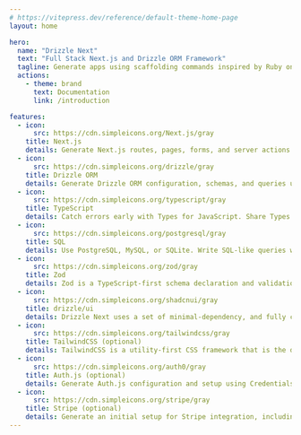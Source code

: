 ```yaml
---
# https://vitepress.dev/reference/default-theme-home-page
layout: home

hero:
  name: "Drizzle Next"
  text: "Full Stack Next.js and Drizzle ORM Framework"
  tagline: Generate apps using scaffolding commands inspired by Ruby on Rails and shadcn/ui
  actions:
    - theme: brand
      text: Documentation
      link: /introduction

features:
  - icon:
      src: https://cdn.simpleicons.org/Next.js/gray
    title: Next.js
    details: Generate Next.js routes, pages, forms, and server actions with CLI scaffolding automations.
  - icon:
      src: https://cdn.simpleicons.org/drizzle/gray
    title: Drizzle ORM
    details: Generate Drizzle ORM configuration, schemas, and queries using the CLI.
  - icon:
      src: https://cdn.simpleicons.org/typescript/gray
    title: TypeScript
    details: Catch errors early with Types for JavaScript. Share Types between the front end and back end for full stack type safety.
  - icon:
      src: https://cdn.simpleicons.org/postgresql/gray
    title: SQL
    details: Use PostgreSQL, MySQL, or SQLite. Write SQL-like queries with Drizzle ORM. Generate plain SQL migrations with Drizzle Kit.
  - icon:
      src: https://cdn.simpleicons.org/zod/gray
    title: Zod
    details: Zod is a TypeScript-first schema declaration and validation library. Generated server actions will have customizable zod data validations.
  - icon:
      src: https://cdn.simpleicons.org/shadcnui/gray
    title: drizzle/ui
    details: Drizzle Next uses a set of minimal-dependency, and fully customizable, UI components (inspired by shadcn) that are copied into your project.
  - icon:
      src: https://cdn.simpleicons.org/tailwindcss/gray
    title: TailwindCSS (optional)
    details: TailwindCSS is a utility-first CSS framework that is the default of Next.js. You can opt out of TailwindCSS if you prefer to start with a blank slate.
  - icon:
      src: https://cdn.simpleicons.org/auth0/gray
    title: Auth.js (optional)
    details: Generate Auth.js configuration and setup using Credentials, GitHub, Google, and other providers. You can opt out of Auth.js if you prefer to roll your own authentication.
  - icon:
      src: https://cdn.simpleicons.org/stripe/gray
    title: Stripe (optional)
    details: Generate an initial setup for Stripe integration, including webhook and customer portal endpoints. This is an optional add-on extension.
---
```

